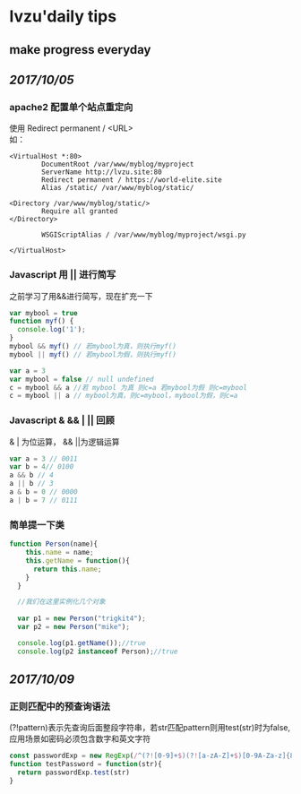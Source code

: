 # **lvzu'daily tips**

##   make progress everyday

## _2017/10/05_

### apache2 配置单个站点重定向
使用 Redirect permanent / \<URL>  
如：
```
<VirtualHost *:80>
        DocumentRoot /var/www/myblog/myproject
        ServerName http://lvzu.site:80
        Redirect permanent / https://world-elite.site
        Alias /static/ /var/www/myblog/static/

<Directory /var/www/myblog/static/>
        Require all granted
</Directory>

        WSGIScriptAlias / /var/www/myblog/myproject/wsgi.py

</VirtualHost>
```

### Javascript 用 || 进行简写
之前学习了用&&进行简写，现在扩充一下
```javascript
var mybool = true
function myf() {
  console.log('1');
}
mybool && myf() // 若mybool为真，则执行myf()
mybool || myf() // 若mybool为假，则执行myf()

var a = 3
var mybool = false // null undefined 
c = mybool && a //若 mybool 为真 则c=a 若mybool为假 则c=mybool
c = mybool || a // mybool为真，则c=mybool，mybool为假，则c=a
```

### Javascript & && | || 回顾
& | 为位运算， && ||为逻辑运算
```javascript
var a = 3 // 0011
var b = 4// 0100
a && b // 4
a || b // 3
a & b = 0 // 0000
a | b = 7 // 0111
```

### 简单提一下类
```javascript
function Person(name){
    this.name = name;
    this.getName = function(){
      return this.name;
    }
  }

  //我们在这里实例化几个对象
  
  var p1 = new Person("trigkit4");
  var p2 = new Person("mike");

  console.log(p1.getName());//true
  console.log(p2 instanceof Person);//true
```

## _2017/10/09_

### 正则匹配中的预查询语法
(?!pattern)表示先查询后面整段字符串，若str匹配pattern则用test(str)时为false,应用场景如密码必须包含数字和英文字符
```javascript
const passwordExp = new RegExp(/^(?![0-9]+$)(?![a-zA-Z]+$)[0-9A-Za-z]{8,16}$/)
function testPassword = function(str){
  return passwordExp.test(str)
}
```